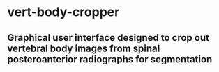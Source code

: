 # vert-body-cropper
## Graphical user interface designed to crop out vertebral body images from spinal posteroanterior radiographs for segmentation
